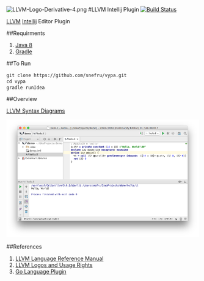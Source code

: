 
![LLVM-Logo-Derivative-4.png](http://llvm.org/img/LLVM-Logo-Derivative-4.png)
#LLVM Intellij Plugin [![Build Status](https://travis-ci.org/snefru/vypa.svg?branch=master)](https://travis-ci.org/snefru/vypa)

[LLVM](http://llvm.org) [Intellij](http://www.jetbrains.org/pages/viewpage.action?pageId=983889) Editor Plugin

##Requirments

1. [Java 8](http://www.oracle.com/technetwork/java/javase/downloads/jdk8-downloads-2133151.html)
2. [Gradle](https://gradle.org)


##To Run
   
    git clone https://github.com/snefru/vypa.git
    cd vypa
    gradle runIdea

##Overview

[LLVM Syntax Diagrams](http://snefru.github.io/io.alef.llvm/syntax-diagrams.xhtml)

![overview](./images/overview.png)

##References
1. [LLVM Language Reference Manual](http://llvm.org/docs/LangRef.html)
2. [LLVM Logos and Usage Rights](http://llvm.org/Logo.html)
3. [Go Language Plugin](https://github.com/go-lang-plugin-org/go-lang-idea-plugin)